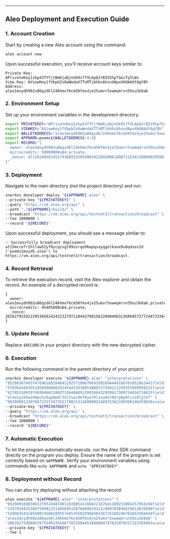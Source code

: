 
---

## Aleo Deployment and Execution Guide

### 1. Account Creation

Start by creating a new Aleo account using the command:

```bash
aleo account new
```

Upon successful execution, you'll receive account keys similar to:

```
Private Key: APrivateKey1zkp43fYYjtBm6jaQjnUk9s7fXL6pQJrBZVShp7SmiTqTLWx
View Key: AViewKey1fVbpbZx6wWodaX7TuMTibhbsAhsndApxXHdAAdt8gY8h
Address: aleo1mxydh902u86qzdkl24khmxf6cm50fms4je25umvr5xwmq4rsn59su3k8a6
```

### 2. Environment Setup

Set up your environment variables in the development directory:

```bash
export PRIVATEKEY="APrivateKey1zkp43fYYjtBm6jaQjnUk9s7fXL6pQJrBZVShp7SmiTqTLWx"
export VIEWKEY="AViewKey1fVbpbZx6wWodaX7TuMTibhbsAhsndApxXHdAAdt8gY8h"
export WALLETADDRESS="aleo1mxydh902u86qzdkl24khmxf6cm50fms4je25umvr5xwmq4rsn59su3k8a6"
export APPNAME=poems${WALLETADDRESS:4:6}
export RECORD="{
  owner: aleo1mxydh902u86qzdkl24khmxf6cm50fms4je25umvr5xwmq4rsn59su3k8a6.private,
  microcredits: 50000000u64.private,
  _nonce: 471162405614527436891558549634226920061808711634138809028508136112047683621group.public
}"
```

### 3. Deployment

Navigate to the main directory (not the project directory) and run:

```bash
snarkos developer deploy "${APPNAME}.aleo" \
--private-key "${PRIVATEKEY}" \
--query "https://vm.aleo.org/api" \
--path "./${APPNAME}/build/" \
--broadcast "https://vm.aleo.org/api/testnet3/transaction/broadcast" \
--fee 1000000 \
--record "${RECORD}"
```

Upon successful deployment, you should see a message similar to:

```
✅ Successfully broadcast deployment at15mccefr2hllaw52yf0ycqzvgl09usrqe9kwpqsayqgelkave9u8q4sev2d ('poems1mxydh.aleo') to https://vm.aleo.org/api/testnet3/transaction/broadcast.
```

### 4. Record Retrieval

To retrieve the execution record, visit the Aleo explorer and obtain the record. An example of a decrypted record is:

```
{
  owner: aleo1mxydh902u86qzdkl24khmxf6cm50fms4je25umvr5xwmq4rsn59su3k8a6.private,
  microcredits: 45405000u64.private,
  _nonce: 3016279159222953658242422327971184427981562209849031368685727724873336431641group.public
}
```

### 5. Update Record

Replace `$RECORD` in your project directory with the new decrypted cipher.

### 6. Execution

Run the following command in the parent directory of your project:

```bash
snarkos developer execute "${APPNAME}.aleo" "interpretations" \
"8520650749374769618828460129257108676693581694449188701052862441field" \
"5783641603651458508888202454415830953800237504213249355999959221field" \
"6278531093974030460210037336448891209366432920917309734616724625field" \
"aleo1yskhw2d4puhz9ap0p0r3nl2swrdef8yw78lvxu0nt0drp0p8lczs8lglmf" \
"9939989133076672317247352179831314680005248935362109398146459836scalar" \
--private-key "${PRIVATEKEY}" \
--query "https://vm.aleo.org/api" \
--broadcast "https://vm.aleo.org/api/testnet3/transaction/broadcast" \
--fee 1000000 \
--record "${RECORD}"
```

### 7. Automatic Execution

To let the program automatically execute, run the Aleo SDK command directly on the program you deploy. Ensure the name of the program is set correctly based on `$APPNAME`. Verify your environment variables using commands like `echo $APPNAME` and `echo "$PRIVATEKEY"`.

### 8. Deployment without Record

You can also try deploying without attaching the record:

```bash
aleo execute "${APPNAME}.aleo" "interpretations" \
"9929891696506327032448749128388541166822167641109231004257954194field" \
"2397928415360758982251495695158766690193212409703036529613035698field" \
"5109035431855087456828935744535583296650156725180246782652504444field" \
"aleo1mxydh902u86qzdkl24khmxf6cm50fms4je25umvr5xwmq4rsn59su3k8a6" \
"2063927290885787559933916677033504451880884747625978317215764983scalar" \
--private-key "${PRIVATEKEY}" \
--fee 1
```


